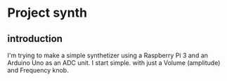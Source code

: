 # Project synth

## introduction

I'm trying to make a simple synthetizer using a Raspberry Pi 3 and an Arduino Uno as an ADC unit.
I start simple. with just a Volume (amplitude) and Frequency knob.

